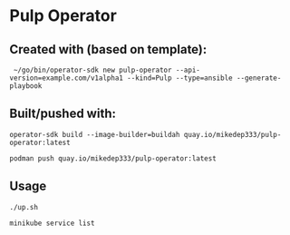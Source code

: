 # Pulp Operator

## Created with (based on template):
` ~/go/bin/operator-sdk new pulp-operator --api-version=example.com/v1alpha1 --kind=Pulp --type=ansible --generate-playbook`

## Built/pushed with:
`operator-sdk build --image-builder=buildah quay.io/mikedep333/pulp-operator:latest`

`podman push quay.io/mikedep333/pulp-operator:latest`

## Usage
`./up.sh`

`minikube service list`
